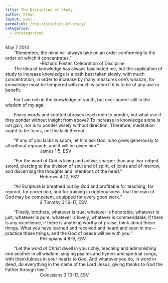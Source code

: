 ```yaml
---
title: The Discipline of Study
author: Ethan
layout: post
permalink: /the-discipline-of-study/
categories:
  - Uncategorized
---
```

May 7 2013  
&nbsp;&nbsp;&nbsp;&nbsp;&nbsp;&nbsp;&nbsp;&#8220;Remember, the mind will always take on an order conforming to the order on which it concentrates.&#8221;  
&nbsp;&nbsp;&nbsp;&nbsp;&nbsp;&nbsp;&nbsp;&nbsp;&nbsp;&nbsp;&nbsp;&nbsp;&nbsp;&nbsp;&nbsp;&nbsp;&nbsp;&nbsp;&nbsp;&nbsp;&nbsp;&nbsp;&nbsp;&nbsp;&nbsp;&nbsp;&nbsp;&nbsp;-Richard Foster, Celebration of Discipline  
&nbsp;&nbsp;&nbsp;&nbsp;&nbsp;&nbsp;&nbsp;The idea of knowledge has always fascinated me, but the application of study to increase knowledge is a path best taken slowly, with much concentration, in order to increase by many measures one&#8217;s wisdom, for knowledge must be tempered with much wisdom if it is to be of any use or benefit.

&nbsp;&nbsp;&nbsp;&nbsp;&nbsp;&nbsp;&nbsp;For I am rich in the knowledge of youth, but ever poorer still in the wisdom of my age.

&nbsp;&nbsp;&nbsp;&nbsp;&nbsp;&nbsp;&nbsp;Fancy words and knotted phrases teach men to ponder, but what use if they ponder without insight from above? To increase in knowledge alone is not gain, nor is to ponder wisely without direction. Therefore, meditation ought to be focus, not the lack thereof.

&nbsp;&nbsp;&nbsp;&nbsp;&nbsp;&nbsp;&nbsp;&#8220;If any of you lacks wisdom, let him ask God, who gives generously to all without reproach, and it will be given him.&#8221;  
&nbsp;&nbsp;&nbsp;&nbsp;&nbsp;&nbsp;&nbsp;&nbsp;&nbsp;&nbsp;&nbsp;&nbsp;&nbsp;&nbsp;&nbsp;&nbsp;&nbsp;&nbsp;&nbsp;&nbsp;&nbsp;&nbsp;&nbsp;&nbsp;&nbsp;&nbsp;&nbsp;&nbsp;James 1:5, ESV

&nbsp;&nbsp;&nbsp;&nbsp;&nbsp;&nbsp;&nbsp;&#8220;For the word of God is living and active, sharper than any two-edged sword, piercing to the division of soul and of spirit, of joints and of marrow, and discerning the thoughts and intentions of the heart.&#8221;  
&nbsp;&nbsp;&nbsp;&nbsp;&nbsp;&nbsp;&nbsp;&nbsp;&nbsp;&nbsp;&nbsp;&nbsp;&nbsp;&nbsp;&nbsp;&nbsp;&nbsp;&nbsp;&nbsp;&nbsp;&nbsp;&nbsp;&nbsp;&nbsp;&nbsp;&nbsp;&nbsp;&nbsp;Hebrews 4:12, ESV

&nbsp;&nbsp;&nbsp;&nbsp;&nbsp;&nbsp;&nbsp;&#8220;All Scripture is breathed out by God and profitable for teaching, for reproof, for correction, and for training in righteousness, that the man of God may be competent, equipped for every good work.&#8221;  
&nbsp;&nbsp;&nbsp;&nbsp;&nbsp;&nbsp;&nbsp;&nbsp;&nbsp;&nbsp;&nbsp;&nbsp;&nbsp;&nbsp;&nbsp;&nbsp;&nbsp;&nbsp;&nbsp;&nbsp;&nbsp;&nbsp;&nbsp;&nbsp;&nbsp;&nbsp;&nbsp;&nbsp;2 Timothy 3:16-17, ESV

&nbsp;&nbsp;&nbsp;&nbsp;&nbsp;&nbsp;&nbsp;&#8220;Finally, brothers, whatever is true, whatever is honorable, whatever is just, whatever is pure, whatever is lovely, whatever is commendable, if there is any excellence, if there is anything worthy of praise, think about these things. What you have learned and received and heard and seen in me—practice these things, and the God of peace will be with you.&#8221;  
&nbsp;&nbsp;&nbsp;&nbsp;&nbsp;&nbsp;&nbsp;&nbsp;&nbsp;&nbsp;&nbsp;&nbsp;&nbsp;&nbsp;&nbsp;&nbsp;&nbsp;&nbsp;&nbsp;&nbsp;&nbsp;&nbsp;&nbsp;&nbsp;&nbsp;&nbsp;&nbsp;&nbsp;Philippians 4:8-9, ESV

&nbsp;&nbsp;&nbsp;&nbsp;&nbsp;&nbsp;&nbsp;&#8220;Let the word of Christ dwell in you richly, teaching and admonishing one another in all wisdom, singing psalms and hymns and spiritual songs, with thankfulness in your hearts to God. And whatever you do, in word or deed, do everything in the name of the Lord Jesus, giving thanks to God the Father through him.&#8221;  
&nbsp;&nbsp;&nbsp;&nbsp;&nbsp;&nbsp;&nbsp;&nbsp;&nbsp;&nbsp;&nbsp;&nbsp;&nbsp;&nbsp;&nbsp;&nbsp;&nbsp;&nbsp;&nbsp;&nbsp;&nbsp;&nbsp;&nbsp;&nbsp;&nbsp;&nbsp;&nbsp;&nbsp;Colossians 3:16-17, ESV